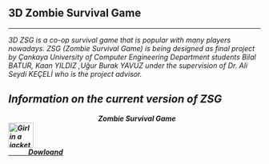 ## 3D Zombie Survival Game 
***
<i>3D ZSG is a co-op survival game that is popular with many players nowadays. ZSG (Zombie Survival Game) is being designed as final project by Çankaya University of Computer Engineering Department students Bilal BATUR, Kaan YILDIZ ,Uğur Burak YAVUZ under the supervision of  Dr. Ali Seydi KEÇELİ who is the project advisor.


##   Information on the current version of ZSG

 
<center><b>&nbsp&nbsp&nbspZombie Survival Game<br></center>
<img src="https://media1.giphy.com/media/Vaq88nJ695rAv6NMJV/giphy.gif" alt="Girl in a jacket" width="50" height="50"></center><br>
<a href="https://drive.google.com/file/d/1OzNoghzanHl6yn1rlJ4DAf3Ksxwg5qtE/view?usp=sharing"> <b>&nbsp;&nbsp;&nbsp;&nbsp;&nbsp;&nbsp;&nbsp;&nbsp;&nbsp;&nbsp;&nbsp;&nbsp;Dowloand </a>
  







